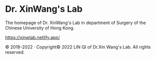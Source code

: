 # Dr. XinWang's Lab
The homepage of Dr. XinWang's Lab in department of Surgery of the Chinese University of Hong Kong.

https://xinwlab.netlify.app/

© 2018-2022 · Copyright© 2022 LIN QI of Dr.Xin Wang's Lab. All rights reserved.
